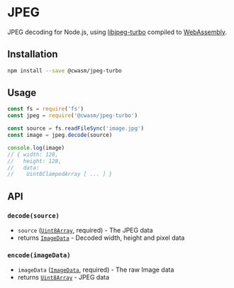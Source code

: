 # JPEG

JPEG decoding for Node.js, using [libjpeg-turbo][libjpeg-turbo] compiled to [WebAssembly][WebAssembly].

[libjpeg-turbo]: https://libjpeg-turbo.org
[WebAssembly]: https://webassembly.org

## Installation

```sh
npm install --save @cwasm/jpeg-turbo
```

## Usage

```js
const fs = require('fs')
const jpeg = require('@cwasm/jpeg-turbo')

const source = fs.readFileSync('image.jpg')
const image = jpeg.decode(source)

console.log(image)
// { width: 128,
//   height: 128,
//   data:
//    Uint8ClampedArray [ ... ] }
```

## API

### `decode(source)`

- `source` ([`Uint8Array`](https://developer.mozilla.org/en-US/docs/Web/JavaScript/Reference/Global_Objects/Uint8Array), required) - The JPEG data
- returns [`ImageData`](https://developer.mozilla.org/en-US/docs/Web/API/ImageData) - Decoded width, height and pixel data


### `encode(imageData)`

- `imageData` ([`ImageData`](https://developer.mozilla.org/en-US/docs/Web/API/ImageData), required) - The raw Image data
- returns [`Uint8Array`](https://developer.mozilla.org/en-US/docs/Web/JavaScript/Reference/Global_Objects/Uint8Array) - JPEG data

